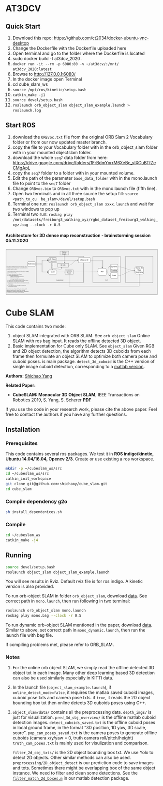 # AT3DCV
## Quick Start
1. Download this repo: https://github.com/ct2034/docker-ubuntu-vnc-desktop
2. Change the Dockerfile with the Dockerfile uploaded here
3. Open terminal and go to the folder where the Dockerfile is located
4. sudo docker build -t at3dcv_2020 .
5. `docker run -it --rm -p 6080:80 -v ~/at3dcv/:/mnt/ at3dcv_2020:latest`
6. Browse to http://127.0.0.1:6080/
7. In the docker image open Terminal
8. cd cube_slam_ws
9.  `source /opt/ros/kinetic/setup.bash`
10. `catkin_make -j1`
11. `source devel/setup.bash`
12. `roslaunch orb_object_slam object_slam_example.launch > roslaunch.log`

## Start ROS
1. download the `ORBvoc.txt` file from the original ORB Slam 2 Vocabulary folder or from our now updated master branch.
2. copy the file to your Vocabulary folder with in the orb_object_slam folder with in your mounted objectslam folder.
3. download the whole `seq7` data folder from here: https://drive.google.com/drive/folders/1FrBdmYxrrM6XeBe_vIXCuBTfZeCMgApL
4. copy the `seq7` folder to a folder with in your mounted volume.
5. Edit the path of the parameter `base_data_folder` with in the mono.launch file to point to the `seq7` folder
6. Change `ORBvoc.bin` to `ORBvoc.txt` with in the mono.launch file (fifth line).
7. Open two terminals and in all three source the setup fill: `source <path_to_cu  be_slam>/devel/setup.bash`
8. Terminal one run: `roslaunch orb_object_slam xxxx.launch` and wait for two windows to pop up
9. Terminal two run: `rosbag play /mnt/datasets/freiburg3_walking_xyz/rgbd_dataset_freiburg3_walking_xyz.bag --clock -r 0.5 `

#### Architecture for 3D dense map reconstruction - brainstorming session 05.11.2020

![3D dense map architecture](./resources/architecture/architecture_dense_map.png)

# Cube SLAM #
This code contains two mode:
1)  object SLAM integrated with ORB SLAM. See ```orb_object_slam```  Online SLAM with ros bag input. It reads the offline detected 3D object.
2) Basic implementation for Cube only SLAM. See ```object_slam``` Given RGB and 2D object detection, the algorithm detects 3D cuboids from each frame then formulate an object SLAM to optimize both camera pose and cuboid poses.  is main package. ```detect_3d_cuboid``` is the C++ version of single image cuboid detection, corresponding to a [matlab version](https://github.com/shichaoy/matlab_cuboid_detect).

**Authors:** [Shichao Yang](https://shichaoy.github.io./)

**Related Paper:**

* **CubeSLAM: Monocular 3D Object SLAM**, IEEE Transactions on Robotics 2019, S. Yang, S. Scherer  [**PDF**](https://arxiv.org/abs/1806.00557)

If you use the code in your research work, please cite the above paper. Feel free to contact the authors if you have any further questions.



## Installation

### Prerequisites
This code contains several ros packages. We test it in **ROS indigo/kinetic, Ubuntu 14.04/16.04, Opencv 2/3**. Create or use existing a ros workspace.
```bash
mkdir -p ~/cubeslam_ws/src
cd ~/cubeslam_ws/src
catkin_init_workspace
git clone git@github.com:shichaoy/cube_slam.git
cd cube_slam
```

### Compile dependency g2o
```bash
sh install_dependenices.sh
```


### Compile
```bash
cd ~/cubeslam_ws
catkin_make -j4
```


## Running #
```bash
source devel/setup.bash
roslaunch object_slam object_slam_example.launch
```
You will see results in Rviz. Default rviz file is for ros indigo. A kinetic version is also provided.

To run orb-object SLAM in folder ```orb_object_slam```, download [data](https://drive.google.com/open?id=1FrBdmYxrrM6XeBe_vIXCuBTfZeCMgApL). See correct path in ```mono.launch```, then run following in two terminal:
``` bash
roslaunch orb_object_slam mono.launch
rosbag play mono.bag --clock -r 0.5
```

To run dynamic orb-object SLAM mentioned in the paper, download [data](https://drive.google.com/drive/folders/1T2PmK3Xt5Bq9Z7UhV8FythvramqhOo0a?usp=sharing). Similar to above, set correct path in ```mono_dynamic.launch```, then run the launch file with bag file.


If compiling problems met, please refer to ORB_SLAM.


### Notes

1. For the online orb object SLAM, we simply read the offline detected 3D object txt in each image. Many other deep learning based 3D detection can also be used similarly especially in KITTI data.

2. In the launch file (```object_slam_example.launch```), if ```online_detect_mode=false```, it requires the matlab saved cuboid images, cuboid pose txts and camera pose txts.  if ```true```, it reads the 2D object bounding box txt then online detects 3D cuboids poses using C++.

3. ```object_slam/data/``` contains all the preprocessing data. ```depth_imgs/``` is just for visualization. ```pred_3d_obj_overview/``` is the offline matlab cuboid detection images. ```detect_cuboids_saved.txt``` is the offline cuboid poses in local ground frame, in the format "3D position, 1D yaw, 3D scale, score". ```pop_cam_poses_saved.txt``` is the camera poses to generate offline cuboids (camera x/y/yaw = 0, truth camera roll/pitch/height) ```truth_cam_poses.txt``` is mainly used for visulization and comparison.

	```filter_2d_obj_txts/``` is the 2D object bounding box txt. We use Yolo to detect 2D objects. Other similar methods can also be used. ```preprocessing/2D_object_detect``` is our prediction code to save images and txts. Sometimes there might be overlapping box of the same object instance. We need to filter and clean some detections. See the [```filter_match_2d_boxes.m```](https://github.com/shichaoy/matlab_cuboid_detect/blob/master/filter_match_2d_boxes.m) in our matlab detection package.